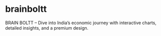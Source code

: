 # brainboltt
BRAIN BOLTT – Dive into India’s economic journey with interactive charts, detailed insights, and a premium design.
